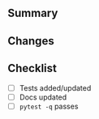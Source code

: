 ## Summary

## Changes

## Checklist
- [ ] Tests added/updated
- [ ] Docs updated
- [ ] `pytest -q` passes
